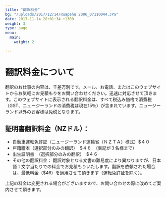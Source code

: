 ```yaml
---
title: "翻訳料金"
bg: "/uploads/2017/12/14/Ruapehu 2006_07110044.JPG"
date: 2017-11-14 20:01:34 +1300
weight: 3
type: page
menu:
  main:
    weight: 2

---
```

# 翻訳料金について

翻訳のお仕事の内容は、千差万別です。メール、お電話、またはこのウェブサイトからお気軽にお見積もりをお問い合わせください。迅速に対応させて頂きます。このウェブサイトに表示される翻訳料金は、すべて税込み価格で消費税（GST、ニュージーランドの消費税は現在15％）が含まれています。ニュージーランド以外のお客様は免税となります。

## 証明書翻訳料金（NZドル）：

* 自動車運転免許証（ニュージーランド運輸省（ＮＺＴＡ）様式）$４０
* 戸籍謄本（選択部分のみの翻訳）　$４６　（表記が３名様まで）
* 出生証明書　（選択部分のみの翻訳）　$４６
* その他の翻訳料金： 翻訳対象となる文書の難易度により異なりますが、日本語１文字当たりでの料金でお見積もりいたします。翻訳を依頼された場合は、最低料金（$46）を適用させて頂きます（運転免許証を除く）。

上記の料金は変更される場合がございますので、お問い合わせの際に改めてご案内させて頂きます。